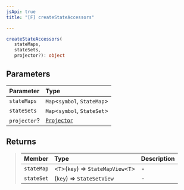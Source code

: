 ```yaml
---
jsApi: true
title: "[F] createStateAccessors"

---
```

```ts
createStateAccessors(
   stateMaps, 
   stateSets, 
   projector?): object
```

## Parameters

| Parameter | Type |
| :------ | :------ |
| `stateMaps` | `Map`<`symbol`, `StateMap`\> |
| `stateSets` | `Map`<`symbol`, `StateSet`\> |
| `projector`? | [`Projector`](../interfaces/Projector.md) |

## Returns

> | Member | Type | Description |
> | :------ | :------ | :------ |
> | `stateMap` | <`T`\>(`key`) => `StateMapView`<`T`\> | - |
> | `stateSet` | (`key`) => `StateSetView` | - |
>
